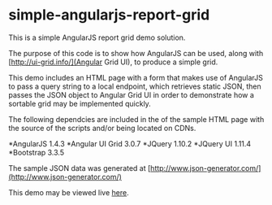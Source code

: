 # simple-angularjs-report-grid
This is a simple AngularJS report grid demo solution.

The purpose of this code is to show how AngularJS can be used, along with [http://ui-grid.info/](Angular Grid UI), to produce a simple grid.

This demo includes an HTML page with a form that makes use of AngularJS to pass a query string to a local endpoint, which retrieves static JSON, then passes the JSON object to Angular Grid UI in order to demonstrate how a sortable grid may be implemented quickly.

The following dependcies are included in the <HEAD> of the sample HTML page with the source of the scripts and/or being located on CDNs.

*AngularJS 1.4.3
*Angular UI Grid 3.0.7
*JQuery 1.10.2
*JQuery UI 1.11.4
*Bootstrap 3.3.5

The sample JSON data was generated at [http://www.json-generator.com/](http://www.json-generator.com/)

This demo may be viewed live [here](https://simple-angularjs-report-grid-phillywebguy.c9.io/index.html).

